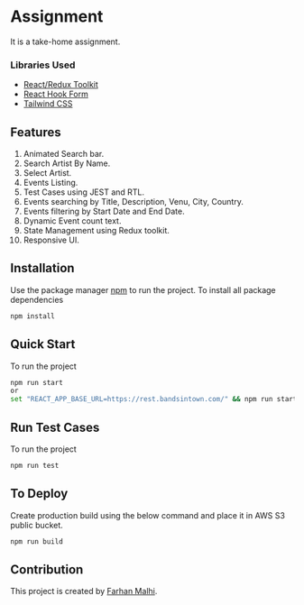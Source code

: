 # Assignment

It is a take-home assignment.

### Libraries Used
-  [React/Redux Toolkit](https://redux-toolkit.js.org/)
-  [React Hook Form](https://react-hook-form.com/)
-  [Tailwind CSS](https://tailwindcss.com/)

## Features
1. Animated Search bar.
2. Search Artist By Name.
3. Select Artist.
4. Events Listing.
5. Test Cases using JEST and RTL.
6. Events searching by Title, Description, Venu, City, Country.
7. Events filtering by Start Date and End Date.
8. Dynamic Event count text.
9. State Management using Redux toolkit.
10. Responsive UI.

## Installation
Use the package manager [npm](https://docs.npmjs.com/downloading-and-installing-node-js-and-npm/) to run the project.
To install all package dependencies
```bash
npm install
```

## Quick Start
To run the project
```bash
npm run start
or
set "REACT_APP_BASE_URL=https://rest.bandsintown.com/" && npm run start
```
## Run Test Cases
To run the project
```bash
npm run test
```

## To Deploy
Create production build using the below command and place it in AWS S3 public bucket.
```bash
npm run build
```


## Contribution
This project is created by [Farhan Malhi](https://www.linkedin.com/in/farhan-malhi-396106157/).



